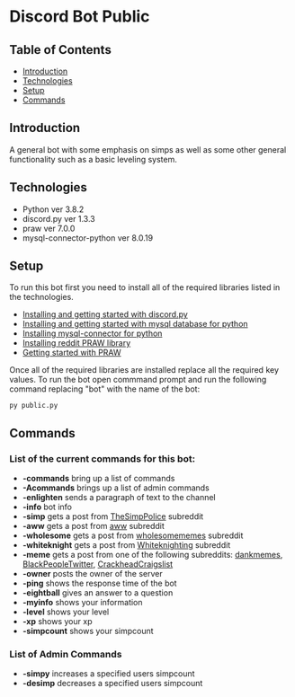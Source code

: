 # Discord Bot Public

## Table of Contents

* [Introduction](#introduction)
* [Technologies](#technologies)
* [Setup](#setup)
* [Commands](#commands)

## Introduction

A general bot with some emphasis on simps as well as some other general functionality such as a basic leveling system.
## Technologies
* Python ver 3.8.2
* discord.py ver 1.3.3
* praw ver 7.0.0
* mysql-connector-python ver 8.0.19

## Setup
To run this bot first you need to install all of the required libraries listed in the technologies.
* [Installing and getting started with discord.py](https://discordpy.readthedocs.io/en/latest/intro.html)
* [Installing and getting started with mysql database for python](https://pythonspot.com/mysql-with-python/)
* [Installing mysql-connector for python](https://www.mysqltutorial.org/getting-started-mysql-python-connector/)
* [Installing reddit PRAW library](https://praw.readthedocs.io/en/latest/getting_started/installation.html)
* [Getting started with PRAW](https://praw.readthedocs.io/en/latest/getting_started/quick_start.html)

Once all of the required libraries are installed replace all the required key values.
To run the bot open commmand prompt and run the following command replacing "bot" with the name of the bot:
```
py public.py
```

## Commands
### List of the current commands for this bot:
* __-commands__ bring up a list of commands
* __-Acommands__ brings up a list of admin commands
* __-enlighten__ sends a paragraph of text to the channel
* __-info__ bot info
* __-simp__ gets a post from [TheSimpPolice](https://www.reddit.com/r/TheSimpPolice/) subreddit
* __-aww__ gets a post from [aww](https://www.reddit.com/r/aww/) subreddit
* __-wholesome__ gets a post from [wholesomememes](https://www.reddit.com/r/wholesomememes/) subreddit
* __-whiteknight__ gets a post from [Whiteknighting](https://www.reddit.com/r/Whiteknighting/) subreddit
* __-meme__ gets a post from one of the following subreddits: [dankmemes](https://www.reddit.com/r/dankmemes/), [BlackPeopleTwitter](https://www.reddit.com/r/BlackPeopleTwitter/), [CrackheadCraigslist](https://www.reddit.com/r/CrackheadCraigslist/)
* __-owner__ posts the owner of the server
* __-ping__ shows the response time of the bot
* __-eightball__ gives an answer to a question
* __-myinfo__ shows your information
* __-level__ shows your level
* __-xp__ shows your xp
* __-simpcount__ shows your simpcount

### List of Admin Commands
* __-simpy__ increases a specified users simpcount
* __-desimp__ decreases a specified users simpcount
